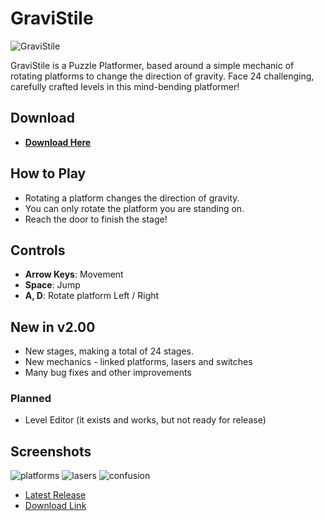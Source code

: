 GraviStile
==========

![GraviStile](../screenshot/screenshot/ss_main.png)

GraviStile is a Puzzle Platformer, based around a simple mechanic of rotating platforms to change the direction of gravity.
Face 24 challenging, carefully crafted levels in this mind-bending platformer!

## Download
* [**Download Here**](https://github.com/Ohohcakester/GraviStile/releases/download/2.0/GraviStile_v2_00.zip)

## How to Play
* Rotating a platform changes the direction of gravity.
* You can only rotate the platform you are standing on.
* Reach the door to finish the stage!

## Controls
* **Arrow Keys**: Movement
* **Space**: Jump
* **A, D**: Rotate platform Left / Right

## New in v2.00
- New stages, making a total of 24 stages.
- New mechanics - linked platforms, lasers and switches
- Many bug fixes and other improvements

### Planned
- Level Editor (it exists and works, but not ready for release)


## Screenshots
![platforms](../screenshot/screenshot/ss_grav1.png)
![lasers](../screenshot/screenshot/ss_grav2.png)
![confusion](../screenshot/screenshot/ss_grav3.png)


- [Latest Release](https://github.com/Ohohcakester/GraviStile/releases)
- [Download Link](https://github.com/Ohohcakester/GraviStile/releases/download/2.0/GraviStile_v2_00.zip)

